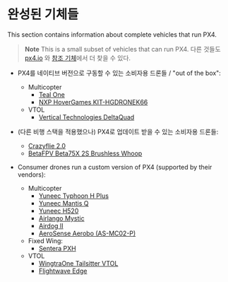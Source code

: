 # 완성된 기체들

This section contains information about complete vehicles that run PX4.

> **Note** This is a small subset of vehicles that can run PX4. 다른 것들도 [px4.io](https://px4.io/technology/airframes/) 와 [참조 기체](../airframes/airframe_reference.md)에서 더 찾을 수 있다.

- PX4를 네이티브 버전으로 구동할 수 있는 소비자용 드론들 / "out of the box": 
  - Multicopter 
    - [Teal One](https://tealdrones.com/teal-one/)
    - [NXP HoverGames KIT-HGDRONEK66](https://www.nxp.com/KIT-HGDRONEK66) 
  - VTOL 
    - [Vertical Technologies DeltaQuad](https://px4.io/portfolio/deltaquad-vtol/)

- (다른 비행 스택을 적용했으나) PX4로 업데이트 받을 수 있는 소비자용 드론들:
  
  - [Crazyflie 2.0](../complete_vehicles/crazyflie2.md)
  - [BetaFPV Beta75X 2S Brushless Whoop](../complete_vehicles/betafpv_beta75x.md) <!--  Whole-vehicle hardware reference platforms that use PX4: -->

- Consumer drones run a custom version of PX4 (supported by their vendors):
  
  - Multicopter 
    - [Yuneec Typhoon H Plus](https://us.yuneec.com/typhoon-h-plus)
    - [Yuneec Mantis Q](https://px4.io/portfolio/yuneec-mantis-q/)
    - [Yuneec H520](https://px4.io/portfolio/yuneec-h520-hexacopter/)
    - [Airlango Mystic](http://airlango.com/products/)
    - [Airdog II](https://px4.io/portfolio/airdog-ii/)
    - [AeroSense Aerobo (AS-MC02-P)](https://px4.io/portfolio/aerosense-aerobo/)
  - Fixed Wing: 
    - [Sentera PXH](https://px4.io/portfolio/sentera-phx/)
  - VTOL 
    - [WingtraOne Tailsitter VTOL](https://px4.io/portfolio/wingtraone-tailsitter-vtol/)
    - [Flightwave Edge](https://px4.io/portfolio/flywave-edge/)